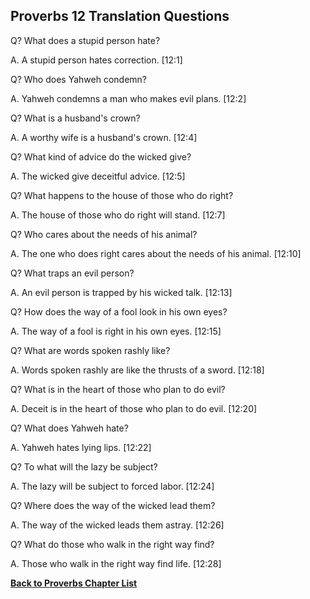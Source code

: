 ## Proverbs 12 Translation Questions ##

Q? What does a stupid person hate?

A. A stupid person hates correction. [12:1]

Q? Who does Yahweh condemn?

A. Yahweh condemns a man who makes evil plans. [12:2]

Q? What is a husband's crown?

A. A worthy wife is a husband's crown. [12:4]

Q? What kind of advice do the wicked give?

A. The wicked give deceitful advice. [12:5]

Q? What happens to the house of those who do right?

A. The house of those who do right will stand. [12:7]

Q? Who cares about the needs of his animal?

A. The one who does right cares about the needs of his animal. [12:10]

Q? What traps an evil person?

A. An evil person is trapped by his wicked talk. [12:13]

Q? How does the way of a fool look in his own eyes?

A. The way of a fool is right in his own eyes. [12:15]

Q? What are words spoken rashly like?

A. Words spoken rashly are like the thrusts of a sword. [12:18]

Q? What is in the heart of those who plan to do evil?

A. Deceit is in the heart of those who plan to do evil. [12:20]

Q? What does Yahweh hate?

A. Yahweh hates lying lips. [12:22]

Q? To what will the lazy be subject?

A. The lazy will be subject to forced labor. [12:24]

Q? Where does the way of the wicked lead them?

A. The way of the wicked leads them astray. [12:26]

Q? What do those who walk in the right way find?

A. Those who walk in the right way find life. [12:28]

__[Back to Proverbs Chapter List](./)__

